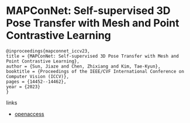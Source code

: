 # MAPConNet: Self-supervised 3D Pose Transfer with Mesh and Point Contrastive Learning

```
@inproceedings{mapconnet_iccv23,
title = {MAPConNet: Self-supervised 3D Pose Transfer with Mesh and Point Contrastive Learning},
author = {Sun, Jiaze and Chen, Zhixiang and Kim, Tae-Kyun},
booktitle = {Proceedings of the IEEE/CVF International Conference on Computer Vision (ICCV)},
pages = {14452--14462},
year = {2023}
}
```

links
- [openaccess](http://openaccess.thecvf.com//content/ICCV2023/html/Sun_MAPConNet_Self-supervised_3D_Pose_Transfer_with_Mesh_and_Point_Contrastive_ICCV_2023_paper.html)
